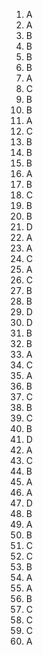 1. A
2. A
3. B
4. B
5. B
6. B
7. A
8. C
9. B
10. B
11. A
12. C
13. B
14. B
15. B
16. A
17. B
18. C
19. B
20. B
21. D
22. A
23. A
24. C
25. A
26. C
27. B
28. B
29. D
30. D
31. B
32. B
33. A
34. C
35. A
36. B
37. C
38. B
39. C
40. B
41. D
42. A
43. C
44. B
45. A
46. A
47. D
48. B
49. A
50. B
51. C
52. C
53. B
54. A
55. A
56. B
57. C
58. C
59. C
60. A
